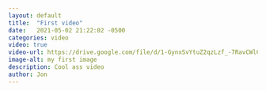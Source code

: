 ```yaml
---
layout: default
title:  "First video"
date:   2021-05-02 21:22:02 -0500
categories: video
video: true
video-url: https://drive.google.com/file/d/1-GynxSvYtuZ2qzLzf_-7RavCWlCGeqMs/preview
image-alt: my first image
description: Cool ass video
author: Jon
---
```

